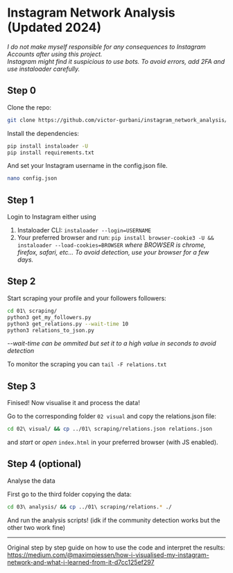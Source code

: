 # Instagram Network Analysis (Updated 2024)

_I do not make myself responsible for any consequences to Instagram Accounts after using this project._\
_Instagram might find it suspicious to use bots. To avoid errors, add 2FA and use instaloader carefully._

## Step 0

Clone the repo:
```bash
git clone https://github.com/victor-gurbani/instagram_network_analysis/
```
Install the dependencies:
```bash
pip install instaloader -U
pip install requirements.txt
```
And set your Instagram username in the config.json file.
```bash
nano config.json
```

## Step 1

Login to Instagram either using

 1. Instaloader CLI: `instaloader --login=USERNAME`
 2. Your preferred browser and run: `pip install browser-cookie3 -U && instaloader --load-cookies=BROWSER` _where BROWSER is chrome, firefox, safari, etc... To avoid detection, use your browser for a few days._

## Step 2 

Start scraping your profile and your followers followers:
```bash
cd 01\ scraping/
python3 get_my_followers.py
python3 get_relations.py --wait-time 10
python3 relations_to_json.py
```
_--wait-time can be ommited but set it to a high value in seconds to avoid detection_

To monitor the scraping you can `tail -F relations.txt `

## Step 3 

Finised! Now visualise it and process the data!

Go to the corresponding folder `02 visual` and copy the relations.json file:
```bash
cd 02\ visual/ && cp ../01\ scraping/relations.json relations.json
```
and _start_ or _open_ `index.html` in your preferred browser (with JS enabled).

## Step 4 (optional)

Analyse the data

First go to the third folder copying the data:
```bash
cd 03\ analysis/ && cp ../01\ scraping/relations.* ./
```
And run the analysis scripts! (idk if the community detection works but the other two work fine)

---

Original step by step guide on how to use the code and interpret the results: https://medium.com/@maximpiessen/how-i-visualised-my-instagram-network-and-what-i-learned-from-it-d7cc125ef297
